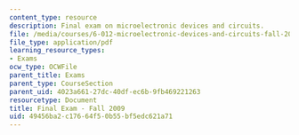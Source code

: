 ```yaml
---
content_type: resource
description: Final exam on microelectronic devices and circuits.
file: /media/courses/6-012-microelectronic-devices-and-circuits-fall-2009/49456ba2c17664f50b55bf5edc621a71_MIT6_012F09_final.pdf
file_type: application/pdf
learning_resource_types:
- Exams
ocw_type: OCWFile
parent_title: Exams
parent_type: CourseSection
parent_uid: 4023a661-27dc-40df-ec6b-9fb469221263
resourcetype: Document
title: Final Exam - Fall 2009
uid: 49456ba2-c176-64f5-0b55-bf5edc621a71
---
```

